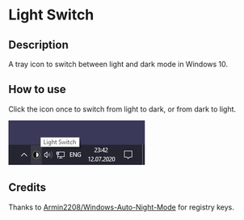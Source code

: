 ﻿# Light Switch

## Description

A tray icon to switch between light and dark mode in Windows 10.

## How to use

Click the icon once to switch from light to dark, or from dark to light.

![Screenshot](Readme/Screenshot.jpg)

## Credits

Thanks to [Armin2208/Windows-Auto-Night-Mode](https://github.com/Armin2208/Windows-Auto-Night-Mode) for registry keys.